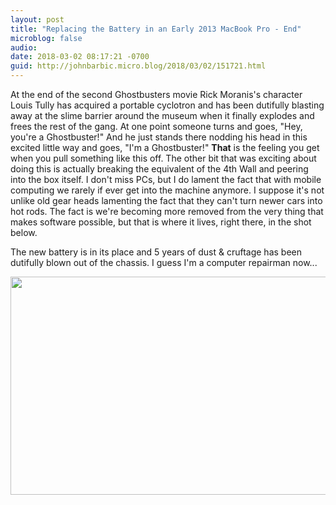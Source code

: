 ```yaml
---
layout: post
title: "Replacing the Battery in an Early 2013 MacBook Pro - End"
microblog: false
audio: 
date: 2018-03-02 08:17:21 -0700
guid: http://johnbarbic.micro.blog/2018/03/02/151721.html
---
```

At the end of the second Ghostbusters movie Rick Moranis's character Louis Tully has acquired a portable cyclotron and has been dutifully blasting away at the slime barrier around the museum when it finally explodes and frees the rest of the gang.  At one point someone turns and goes, "Hey, you're a Ghostbuster!" And he just stands there nodding his head in this excited little way and goes, "I'm a Ghostbuster!"  **That** is the feeling you get when you pull something like this off.   The other bit that was exciting about doing this is actually breaking the equivalent of the 4th Wall and peering into the box itself.   I don't miss PCs, but I do lament the fact that with mobile computing we rarely if ever get into the machine anymore.  I suppose it's not unlike old gear heads lamenting the fact that they can't turn newer cars into hot rods.  The fact is we're becoming more removed from the very thing that makes software possible, but that is where it lives, right there, in the shot below.

The new battery is in its place and 5 years of dust & cruftage has been dutifully blown out of the chassis. I guess I'm a computer repairman now...


<img src="http://www.barbic.com/uploads/2018/7e78e07f90.jpg" width="600" height="349" />
